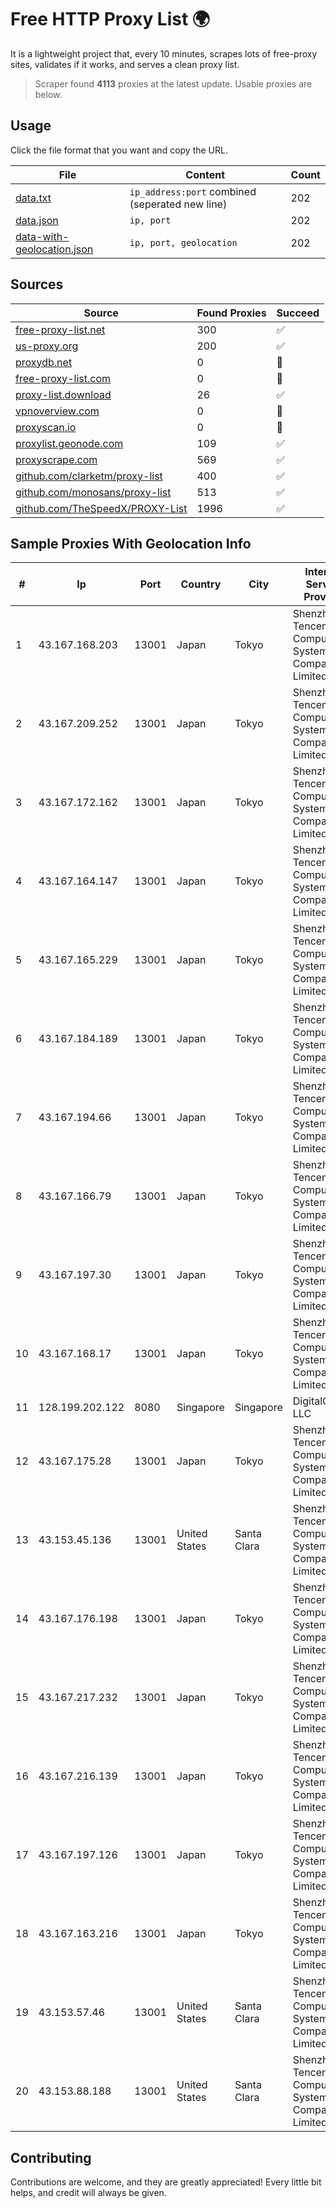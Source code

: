
# Free HTTP Proxy List 🌍

It is a lightweight project that, every 10 minutes, scrapes lots of free-proxy sites, validates if it works, and serves a clean proxy list.


> Scraper found **4113** proxies at the latest update. Usable proxies are below.

## Usage

Click the file format that you want and copy the URL.


|File|Content|Count|
|----|-------|-----|
|[data.txt](https://raw.githubusercontent.com/themiralay/Proxy-List-World/master/data.txt)|`ip_address:port` combined (seperated new line)|202|
|[data.json](https://raw.githubusercontent.com/themiralay/Proxy-List-World/master/data.json)|`ip, port`|202|
|[data-with-geolocation.json](https://raw.githubusercontent.com/themiralay/Proxy-List-World/master/data-with-geolocation.json)|`ip, port, geolocation`|202|

## Sources

|Source|Found Proxies|Succeed|
|------|-------------|-------|
|[free-proxy-list.net](https://free-proxy-list.net)|300|✅|
|[us-proxy.org](https://www.us-proxy.org)|200|✅|
|[proxydb.net](http://proxydb.net)|0|🚫|
|[free-proxy-list.com](https://free-proxy-list.com/?page=&port=&type%5B%5D=http&type%5B%5D=https&up_time=0&search=Search)|0|🚫|
|[proxy-list.download](https://www.proxy-list.download/HTTP)|26|✅|
|[vpnoverview.com](https://vpnoverview.com/privacy/anonymous-browsing/free-proxy-servers)|0|🚫|
|[proxyscan.io](https://www.proxyscan.io)|0|🚫|
|[proxylist.geonode.com](https://proxylist.geonode.com/api/proxy-list?limit=300&page=1&sort_by=lastChecked&sort_type=desc&protocols=http,https)|109|✅|
|[proxyscrape.com](https://api.proxyscrape.com/v2/?request=displayproxies&protocol=http&timeout=10000&country=all&ssl=all&anonymity=all)|569|✅|
|[github.com/clarketm/proxy-list](https://raw.githubusercontent.com/clarketm/proxy-list/master/proxy-list-raw.txt)|400|✅|
|[github.com/monosans/proxy-list](https://raw.githubusercontent.com/monosans/proxy-list/main/proxies/http.txt)|513|✅|
|[github.com/TheSpeedX/PROXY-List](https://raw.githubusercontent.com/TheSpeedX/PROXY-List/master/http.txt)|1996|✅|


## Sample Proxies With Geolocation Info

|#|Ip|Port|Country|City|Internet Service Provider|
|-|--|----|-------|----|-------------------------|
|1|43.167.168.203|13001|Japan|Tokyo|Shenzhen Tencent Computer Systems Company Limited|
|2|43.167.209.252|13001|Japan|Tokyo|Shenzhen Tencent Computer Systems Company Limited|
|3|43.167.172.162|13001|Japan|Tokyo|Shenzhen Tencent Computer Systems Company Limited|
|4|43.167.164.147|13001|Japan|Tokyo|Shenzhen Tencent Computer Systems Company Limited|
|5|43.167.165.229|13001|Japan|Tokyo|Shenzhen Tencent Computer Systems Company Limited|
|6|43.167.184.189|13001|Japan|Tokyo|Shenzhen Tencent Computer Systems Company Limited|
|7|43.167.194.66|13001|Japan|Tokyo|Shenzhen Tencent Computer Systems Company Limited|
|8|43.167.166.79|13001|Japan|Tokyo|Shenzhen Tencent Computer Systems Company Limited|
|9|43.167.197.30|13001|Japan|Tokyo|Shenzhen Tencent Computer Systems Company Limited|
|10|43.167.168.17|13001|Japan|Tokyo|Shenzhen Tencent Computer Systems Company Limited|
|11|128.199.202.122|8080|Singapore|Singapore|DigitalOcean, LLC|
|12|43.167.175.28|13001|Japan|Tokyo|Shenzhen Tencent Computer Systems Company Limited|
|13|43.153.45.136|13001|United States|Santa Clara|Shenzhen Tencent Computer Systems Company Limited|
|14|43.167.176.198|13001|Japan|Tokyo|Shenzhen Tencent Computer Systems Company Limited|
|15|43.167.217.232|13001|Japan|Tokyo|Shenzhen Tencent Computer Systems Company Limited|
|16|43.167.216.139|13001|Japan|Tokyo|Shenzhen Tencent Computer Systems Company Limited|
|17|43.167.197.126|13001|Japan|Tokyo|Shenzhen Tencent Computer Systems Company Limited|
|18|43.167.163.216|13001|Japan|Tokyo|Shenzhen Tencent Computer Systems Company Limited|
|19|43.153.57.46|13001|United States|Santa Clara|Shenzhen Tencent Computer Systems Company Limited|
|20|43.153.88.188|13001|United States|Santa Clara|Shenzhen Tencent Computer Systems Company Limited|



## Contributing

Contributions are welcome, and they are greatly appreciated! Every
little bit helps, and credit will always be given.

